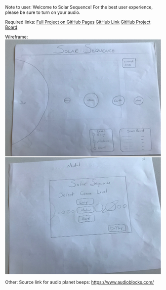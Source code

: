 Note to user: 
Welcome to Solar Sequence! For the best user experience, please be sure to turn on your audio. 

Required links: 
[Full Project on GitHub Pages](https://brittmagee.github.io/)
[GitHub Link](https://github.com/brittmagee/SEI23-Project1)
[GitHub Project Board](https://github.com/brittmagee/SEI23-Project1/projects/1)


Wireframe: 
![Wireframe](https://github.com/brittmagee/SEI23-Project1/blob/master/Wireframe/wireframe.jpeg)
![Modal](https://github.com/brittmagee/SEI23-Project1/blob/master/Wireframe/modal.jpeg)

Other: 
Source link for audio planet beeps: https://www.audioblocks.com/ 
